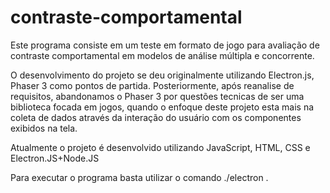 # contraste-comportamental
Este programa consiste em um teste em formato de jogo para avaliação de contraste comportamental em modelos de análise múltipla e concorrente.

O desenvolvimento do projeto se deu originalmente utilizando Electron.js, Phaser 3 como pontos de partida.
Posteriormente, após reanalise de requisitos, abandonamos o Phaser 3 por questões tecnicas de ser uma biblioteca focada em jogos, quando o enfoque deste projeto esta mais na coleta de dados através da interação do usuário com os componentes exibidos na tela.

Atualmente o projeto é desenvolvido utilizando JavaScript, HTML, CSS e Electron.JS+Node.JS 


Para executar o programa basta utilizar o comando ./electron .

